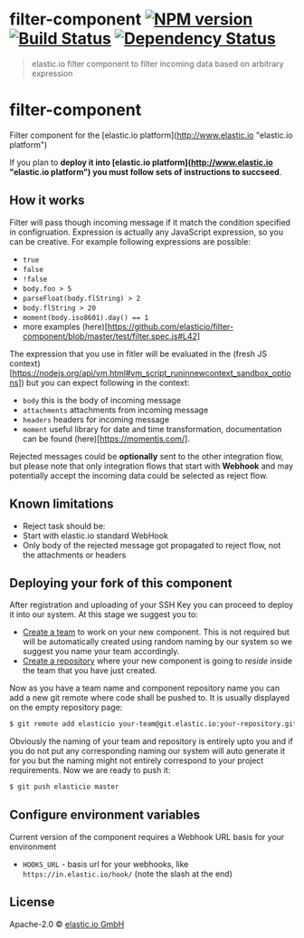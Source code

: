# filter-component [![NPM version][npm-image]][npm-url] [![Build Status][travis-image]][travis-url] [![Dependency Status][daviddm-image]][daviddm-url]
> elastic.io filter component to filter incoming data based on arbitrary expression

# filter-component
Filter component for the [elastic.io platform](http://www.elastic.io &#34;elastic.io platform&#34;)

If you plan to **deploy it into [elastic.io platform](http://www.elastic.io &#34;elastic.io platform&#34;) you must follow sets of instructions to succseed**. 


## How it works

Filter will pass though incoming message if it match the condition specified in configruation. Expression is actually any JavaScript expression, so you can be creative. For example following expressions are possible:
 * ``true``
 * ``false``
 * ``!false``
 * ``body.foo > 5``
 * ``parseFloat(body.flString) > 2``
 * ``body.flString > 20``
 * ``moment(body.iso8601).day() == 1``
 * more examples (here)[https://github.com/elasticio/filter-component/blob/master/test/filter.spec.js#L42]

The expression that you use in fitler will be evaluated in the 
(fresh JS context)[https://nodejs.org/api/vm.html#vm_script_runinnewcontext_sandbox_options]) 
but you can expect following in the context:
 * ``body`` this is the body of incoming message
 * ``attachments`` attachments from incoming message
 * ``headers`` headers for incoming message
 * ``moment`` useful library for date and time transformation, documentation can be found (here)[https://momentjs.com/].

Rejected messages could be **optionally** sent to the other integration flow, but please note that only integration flows
that start with **Webhook** and may potentially accept the incoming data could be selected as reject flow.


## Known limitations

* Reject task should be:
 * Start with elastic.io standard WebHook
* Only body of the rejected message got propagated to reject flow, not the attachments or headers

## Deploying your fork of this component

After registration and uploading of your SSH Key you can proceed to deploy it into our system. At this stage we suggest you to:
* [Create a team](http://docs.elastic.io/docs/teams) to work on your new component. This is not required but will be automatically created using random naming by our system so we suggest you name your team accordingly.
* [Create a repository](http://docs.elastic.io/docs/component-repositories) where your new component is going to *reside* inside the team that you have just created.

Now as you have a team name and component repository name you can add a new git remote where code shall be pushed to. It is usually displayed on the empty repository page:

```bash
$ git remote add elasticio your-team@git.elastic.io:your-repository.git
```

Obviously the naming of your team and repository is entirely upto you and if you do not put any corresponding naming our system will auto generate it for you but the naming might not entirely correspond to your project requirements.
Now we are ready to push it:

```bash
$ git push elasticio master
```

## Configure environment variables

Current version of the component requires a Webhook URL basis for your environment
 * ```HOOKS_URL``` - basis url for your webhooks, like ``https://in.elastic.io/hook/`` (note the slash at the end)

## License

Apache-2.0 © [elastic.io GmbH](https://www.elastic.io)


[npm-image]: https://badge.fury.io/js/filter-component.svg
[npm-url]: https://npmjs.org/package/filter-component
[travis-image]: https://travis-ci.org/elasticio/filter-component.svg?branch=master
[travis-url]: https://travis-ci.org/elasticio/filter-component
[daviddm-image]: https://david-dm.org/elasticio/filter-component.svg?theme=shields.io
[daviddm-url]: https://david-dm.org/elasticio/filter-component
